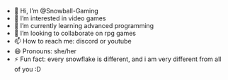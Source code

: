 - 👋 Hi, I’m @Snowball-Gaming
- 👀 I’m interested in video games 
- 🌱 I’m currently learning advanced programming 
- 💞️ I’m looking to collaborate on rpg games
- 📫 How to reach me: discord or youtube
- 😄 Pronouns: she/her
- ⚡ Fun fact: every snowflake is different, and i am very different from all of you :D

<!---
Snowball-Gaming/Snowball-Gaming is a ✨ special ✨ repository because its `README.md` (this file) appears on your GitHub profile.
You can click the Preview link to take a look at your changes.
--->
